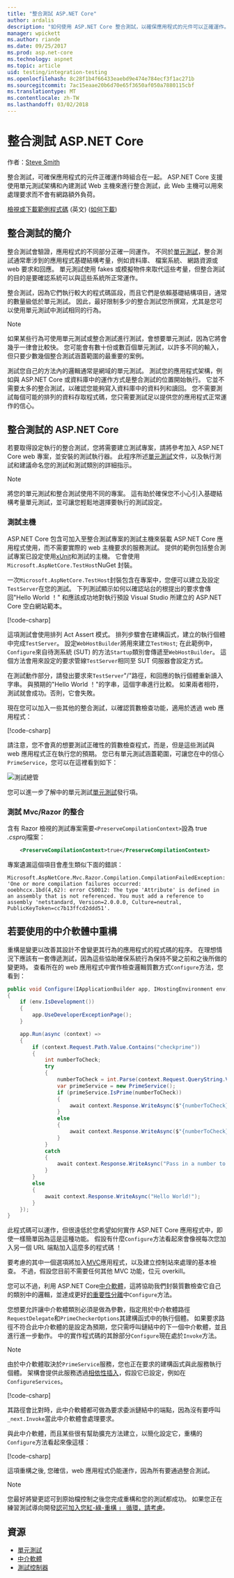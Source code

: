 ```yaml
---
title: "整合測試 ASP.NET Core"
author: ardalis
description: "如何使用 ASP.NET Core 整合測試，以確保應用程式的元件可以正確運作。"
manager: wpickett
ms.author: riande
ms.date: 09/25/2017
ms.prod: asp.net-core
ms.technology: aspnet
ms.topic: article
uid: testing/integration-testing
ms.openlocfilehash: 8c28f1b4f66433eaebd9e474e784ecf3f1ac271b
ms.sourcegitcommit: 7ac15eaae20b6d70e65f3650af050a7880115cbf
ms.translationtype: MT
ms.contentlocale: zh-TW
ms.lasthandoff: 03/02/2018
---
```

# <a name="integration-testing-in-aspnet-core"></a>整合測試 ASP.NET Core

作者：[Steve Smith](https://ardalis.com/)

整合測試，可確保應用程式的元件正確運作時組合在一起。 ASP.NET Core 支援使用單元測試架構和內建測試 Web 主機來進行整合測試，此 Web 主機可以用來處理要求而不會有網路額外負荷。

[檢視或下載範例程式碼](https://github.com/aspnet/Docs/tree/master/aspnetcore/testing/integration-testing/sample) \(英文\) ([如何下載](xref:tutorials/index#how-to-download-a-sample))

## <a name="introduction-to-integration-testing"></a>整合測試的簡介

整合測試會驗證，應用程式的不同部分正確一同運作。 不同於[單元測試](https://docs.microsoft.com/dotnet/articles/core/testing/unit-testing-with-dotnet-test)，整合測試通常牽涉到的應用程式基礎結構考量，例如資料庫、 檔案系統、 網路資源或 web 要求和回應。 單元測試使用 fakes 或模擬物件來取代這些考量，但整合測試的目的是要確認系統可以與這些系統所正常運作。

整合測試，因為它們執行較大的程式碼區段，而且它們是依賴基礎結構項目，通常的數量級低於單元測試。 因此，最好限制多少的整合測試您所撰寫，尤其是您可以使用單元測試中測試相同的行為。

> [!NOTE]
> 如果某些行為可使用單元測試或整合測試進行測試，會想要單元測試，因為它將會幾乎一律會比較快。 您可能會有數十份或數百個單元測試，以許多不同的輸入，但只要少數幾個整合測試涵蓋範圍的最重要的案例。

測試您自己的方法內的邏輯通常是網域的單元測試。 測試您的應用程式架構，例如與 ASP.NET Core 或資料庫中的運作方式是整合測試的位置開始執行。 它並不需要太多的整合測試，以確認您能夠寫入資料庫中的資料列和讀回。 您不需要測試每個可能的排列的資料存取程式碼，您只需要測試足以提供您的應用程式正常運作的信心。

## <a name="integration-testing-aspnet-core"></a>整合測試的 ASP.NET Core

若要取得設定執行的整合測試，您將需要建立測試專案，請將參考加入 ASP.NET Core web 專案，並安裝的測試執行器。 此程序所述[單元測試](https://docs.microsoft.com/dotnet/articles/core/testing/unit-testing-with-dotnet-test)文件，以及執行測試和建議命名您的測試和測試類別的詳細指示。

> [!NOTE]
> 將您的單元測試和整合測試使用不同的專案。 這有助於確保您不小心引入基礎結構考量單元測試，並可讓您輕鬆地選擇要執行的測試設定。

### <a name="the-test-host"></a>測試主機

ASP.NET Core 包含可加入至整合測試專案的測試主機來裝載 ASP.NET Core 應用程式使用，而不需要實際的 web 主機要求的服務測試。 提供的範例包括整合測試專案已設定使用[xUnit](https://xunit.github.io)和測試的主機。 它會使用`Microsoft.AspNetCore.TestHost`NuGet 封裝。

一次`Microsoft.AspNetCore.TestHost`封裝包含在專案中，您便可以建立及設定`TestServer`在您的測試。 下列測試顯示如何以確認站台的根提出的要求會傳回"Hello World ！" 和應該成功地對執行預設 Visual Studio 所建立的 ASP.NET Core 空白網站範本。

[!code-csharp[](../testing/integration-testing/sample/test/PrimeWeb.IntegrationTests/PrimeWebDefaultRequestShould.cs?name=snippet_WebDefault&highlight=7,16,22)]

這項測試會使用排列 Act Assert 模式。 排列步驟會在建構函式，建立的執行個體中完成`TestServer`。 設定`WebHostBuilder`將用來建立`TestHost`; 在此範例中，`Configure`來自待測系統 (SUT) 的方法`Startup`類別會傳遞至`WebHostBuilder`。 這個方法會用來設定的要求管線`TestServer`相同至 SUT 伺服器會設定方式。

在測試動作部分，請發出要求來`TestServer`"/"路徑，和回應的執行個體重新讀入字串。 與預期的"Hello World ！"的字串，這個字串進行比較。 如果兩者相符，測試就會成功。否則，它會失敗。

現在您可以加入一些其他的整合測試，以確認質數檢查功能，適用於透過 web 應用程式：

[!code-csharp[](../testing/integration-testing/sample/test/PrimeWeb.IntegrationTests/PrimeWebCheckPrimeShould.cs?name=snippet_CheckPrime)]

請注意，您不會真的想要測試正確性的質數檢查程式，而是，但是這些測試與 web 應用程式正在執行您的預期。 您已有單元測試涵蓋範圍，可讓您在中的信心`PrimeService`，您可以在這裡看到如下：

![測試總管](integration-testing/_static/test-explorer.png)

您可以進一步了解中的單元測試[單元測試](https://docs.microsoft.com/dotnet/articles/core/testing/unit-testing-with-dotnet-test)發行項。


### <a name="integration-testing-mvcrazor"></a>測試 Mvc/Razor 的整合

含有 Razor 檢視的測試專案需要`<PreserveCompilationContext>`設為 true *.csproj*檔案：


```xml
    <PreserveCompilationContext>true</PreserveCompilationContext>
```

專案遺漏這個項目會產生類似下面的錯誤：
```
Microsoft.AspNetCore.Mvc.Razor.Compilation.CompilationFailedException: 'One or more compilation failures occurred:
ooebhccx.1bd(4,62): error CS0012: The type 'Attribute' is defined in an assembly that is not referenced. You must add a reference to assembly 'netstandard, Version=2.0.0.0, Culture=neutral, PublicKeyToken=cc7b13ffcd2ddd51'.
```


## <a name="refactoring-to-use-middleware"></a>若要使用的中介軟體中重構

重構是變更以改善其設計不會變更其行為的應用程式的程式碼的程序。 在理想情況下應該有一套傳遞測試，因為這些協助確保系統行為保持不變之前和之後所做的變更時。 查看所在的 web 應用程式中實作檢查邏輯質數方式`Configure`方法，您看到：

```csharp
public void Configure(IApplicationBuilder app, IHostingEnvironment env)
{
    if (env.IsDevelopment())
    {
        app.UseDeveloperExceptionPage();
    }

    app.Run(async (context) =>
    {
        if (context.Request.Path.Value.Contains("checkprime"))
        {
            int numberToCheck;
            try
            {
                numberToCheck = int.Parse(context.Request.QueryString.Value.Replace("?", ""));
                var primeService = new PrimeService();
                if (primeService.IsPrime(numberToCheck))
                {
                    await context.Response.WriteAsync($"{numberToCheck} is prime!");
                }
                else
                {
                    await context.Response.WriteAsync($"{numberToCheck} is NOT prime!");
                }
            }
            catch
            {
                await context.Response.WriteAsync("Pass in a number to check in the form /checkprime?5");
            }
        }
        else
        {
            await context.Response.WriteAsync("Hello World!");
        }
    });
}
```

此程式碼可以運作，但很遠低於您希望如何實作 ASP.NET Core 應用程式中，即使一樣簡單因為這是這種功能。 假設有什麼`Configure`方法看起來會像視每次您加入另一個 URL 端點加入這麼多的程式碼 ！

要考慮的其中一個選項將加入[MVC](xref:mvc/overview)應用程式，以及建立控制站來處理的基本檢查。 不過，假設您目前不需要任何其他 MVC 功能，位元 overkill。

您可以不過，利用 ASP.NET Core[中介軟體](xref:fundamentals/middleware/index)，這將協助我們封裝質數檢查它自己的類別中的邏輯，並達成更好[的重要性分離](http://deviq.com/separation-of-concerns/)中`Configure`方法。

您想要允許讓中介軟體類別必須是做為參數，指定用於中介軟體路徑`RequestDelegate`和`PrimeCheckerOptions`其建構函式中的執行個體。 如果要求路徑不符合此中介軟體的是設定為預期，您只需呼叫鏈結中的下一個中介軟體，並且進行進一步動作。 中的實作程式碼的其餘部分`Configure`現在處於`Invoke`方法。

> [!NOTE]
> 由於中介軟體取決於`PrimeService`服務，您也正在要求的建構函式與此服務執行個體。 架構會提供此服務透過[相依性插入](xref:fundamentals/dependency-injection)，假設它已設定，例如在`ConfigureServices`。

[!code-csharp[](../testing/integration-testing/sample/src/PrimeWeb/Middleware/PrimeCheckerMiddleware.cs?highlight=39-63)]

其路徑會比對時，此中介軟體都可做為要求委派鏈結中的端點，因為沒有要呼叫`_next.Invoke`當此中介軟體會處理要求。

與此中介軟體，而且某些很有幫助擴充方法建立，以簡化設定它，重構的`Configure`方法看起來像這樣：

[!code-csharp[](../testing/integration-testing/sample/src/PrimeWeb/Startup.cs?highlight=9&range=19-33)]

這項重構之後, 您確信，web 應用程式仍能運作，因為所有要通過整合測試。

> [!NOTE]
> 您最好將變更認可到原始檔控制之後您完成重構和您的測試都成功。 如果您正在練習測試導向開發[認可加入您紅-綠-重構 」 循環，請考慮](https://ardalis.com/rgrc-is-the-new-red-green-refactor-for-test-first-development)。

## <a name="resources"></a>資源

* [單元測試](https://docs.microsoft.com/dotnet/articles/core/testing/unit-testing-with-dotnet-test)
* [中介軟體](xref:fundamentals/middleware/index)
* [測試控制器](xref:mvc/controllers/testing)
